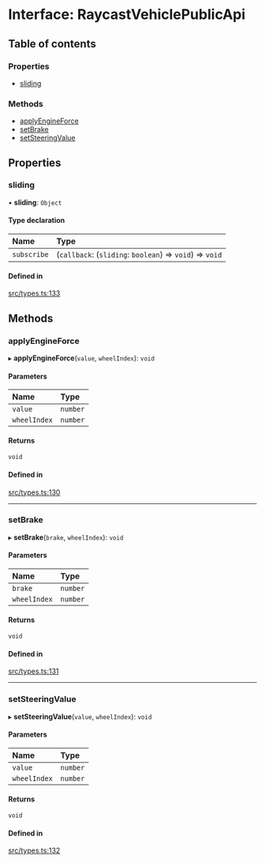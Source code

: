 # Interface: RaycastVehiclePublicApi

## Table of contents

### Properties

- [sliding](RaycastVehiclePublicApi.md#sliding)

### Methods

- [applyEngineForce](RaycastVehiclePublicApi.md#applyengineforce)
- [setBrake](RaycastVehiclePublicApi.md#setbrake)
- [setSteeringValue](RaycastVehiclePublicApi.md#setsteeringvalue)

## Properties

### sliding

• **sliding**: `Object`

#### Type declaration

| Name | Type |
| :------ | :------ |
| `subscribe` | (`callback`: (`sliding`: `boolean`) => `void`) => `void` |

#### Defined in

[src/types.ts:133](https://gitlab.com/rapidajs/rapida/-/blob/ac79872/packages/rapida-physics/src/types.ts#L133)

## Methods

### applyEngineForce

▸ **applyEngineForce**(`value`, `wheelIndex`): `void`

#### Parameters

| Name | Type |
| :------ | :------ |
| `value` | `number` |
| `wheelIndex` | `number` |

#### Returns

`void`

#### Defined in

[src/types.ts:130](https://gitlab.com/rapidajs/rapida/-/blob/ac79872/packages/rapida-physics/src/types.ts#L130)

___

### setBrake

▸ **setBrake**(`brake`, `wheelIndex`): `void`

#### Parameters

| Name | Type |
| :------ | :------ |
| `brake` | `number` |
| `wheelIndex` | `number` |

#### Returns

`void`

#### Defined in

[src/types.ts:131](https://gitlab.com/rapidajs/rapida/-/blob/ac79872/packages/rapida-physics/src/types.ts#L131)

___

### setSteeringValue

▸ **setSteeringValue**(`value`, `wheelIndex`): `void`

#### Parameters

| Name | Type |
| :------ | :------ |
| `value` | `number` |
| `wheelIndex` | `number` |

#### Returns

`void`

#### Defined in

[src/types.ts:132](https://gitlab.com/rapidajs/rapida/-/blob/ac79872/packages/rapida-physics/src/types.ts#L132)
